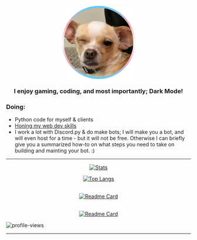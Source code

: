 <a>
<p align = "center">
    <img align = "center" src="https://github.com/charlotte-2222/charlotte-2222/blob/main/cocoa_cropped.png" width="200" height="200"></p>
<h3 align="center">I enjoy gaming, coding, and most importantly; Dark Mode! </br>

### Doing:
* Python code for myself & clients
* <a href="https://charlotte-2222.github.io/char-site/">Honing my web dev skills</a>
* I work a lot with Discord.py & do make bots; I will make you a bot, and will even host for a time - but it will not be free. Otherwise I can briefly give you a summarized how-to on what steps you need to take on building and mainting your bot. :)
---
    
<div align="center">   
    
[![Stats](https://github-readme-stats.vercel.app/api?username=charlotte-2222&show_icons=true&count_private=true&include_all_commits=true&theme=omni)](https://github.com/anuraghazra/github-readme-stats)
    
[![Top Langs](https://github-readme-stats.vercel.app/api/top-langs/?username=charlotte-2222&layout=compact&langs_count=5&hide=roff,xslt&theme=omni)](https://github.com/anuraghazra/github-readme-stats)
    
<br><a href="https://github.com/charlotte-2222/FembotV3">
[![Readme Card](https://github-readme-stats.vercel.app/api/pin/?username=charlotte-2222&repo=FembotV3&theme=omni)](https://github.com/charlotte-2222/FembotV3)
 </a>

<br><a href="https://github.com/EggDevPy/cocoaPy">
[![Readme Card](https://github-readme-stats.vercel.app/api/pin/?username=EggDevPy&repo=cocoaPy&theme=omni)](https://github.com/EggDevPy/cocoaPy)
 </a>
    
    
</div>


<p align="left"> <img src="https://komarev.com/ghpvc/?username=im-zach&label=Profile%20views&color=0e75b6&style=flat" alt="profile-views" /> </p>

---
 
